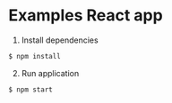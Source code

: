 # Examples React app

1. Install dependencies
```sh
$ npm install
```

2. Run application
```sh
$ npm start
```